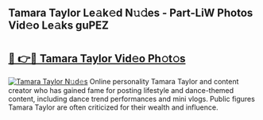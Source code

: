 ## Tamara Taylor Le𝚊k𝚎d N𝚞𝚍es - Part-LiW Photos Vid𝚎o Le𝚊ks guPEZ

# <h2><a href="http://fbdr3z7.evod.top/?m=Tamara+Taylor">🔗 👉🔴 Tamara Taylor Vid𝚎o Ph𝚘t𝚘s</a></h2>

[![Tamara Taylor N𝚞d𝚎s](https://i.imgur.com/8V9OHl7.gif)](http://fbdr3z7.evod.top/?m=Tamara+Taylor)
Online personality Tamara Taylor and content creator who has gained fame for posting lifestyle and dance-themed content, including dance trend performances and mini vlogs. Public figures Tamara Taylor are often criticized for their wealth and influence. 
